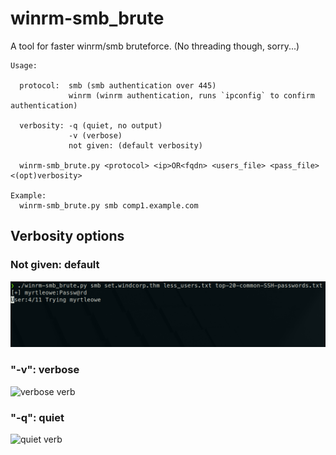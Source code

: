 # winrm-smb_brute
A tool for faster winrm/smb bruteforce. (No threading though, sorry...)

```shell
Usage:  

  protocol:  smb (smb authentication over 445)
             winrm (winrm authentication, runs `ipconfig` to confirm authentication)

  verbosity: -q (quiet, no output)
             -v (verbose)
             not given: (default verbosity)

  winrm-smb_brute.py <protocol> <ip>OR<fqdn> <users_file> <pass_file> <(opt)verbosity>

Example:
  winrm-smb_brute.py smb comp1.example.com
```

## Verbosity options

### Not given: default
![default verb](https://github.com/Dogru-Isim/winrm-smb_brute/blob/main/img/default_verb.png?raw=true)

### "-v": verbose
![verbose verb](https://github.com/Dogru-Isim/winrm-smb_brute/blob/main/img/vebrose_verb.png?raw=true)

### "-q": quiet
![quiet verb](https://user-images.githubusercontent.com/96004353/207186056-647c0748-7d15-4cff-8255-e89fef2482f6.png)
